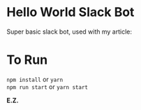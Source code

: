 # Hello World Slack Bot

Super basic slack bot, used with my article:

# To Run

`npm install` or `yarn`<br/>
`npm run start` or `yarn start`

**E.Z.**